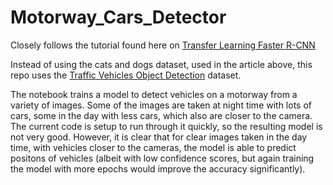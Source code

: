 # Motorway_Cars_Detector

Closely follows the tutorial found here on [Transfer Learning Faster R-CNN](https://medium.com/@natsunoyuki/teaching-a-model-to-become-an-expert-at-locating-cats-and-dogs-in-images-716cdbc8d48f)

Instead of using the cats and dogs dataset, used in the article above, this repo uses the [Traffic Vehicles Object Detection](https://www.kaggle.com/datasets/hasibullahaman/objectdetectiondatasetcar/code) dataset.

The notebook trains a model to detect vehicles on a motorway from a variety of images. Some of the images are taken at night time with lots of cars, some in the day with less cars, which also are closer to the camera. The current code is setup to run through it quickly, so the resulting model is not very good. However, it is clear that for clear images taken in the day time, with vehicles closer to the cameras, the model is able to predict positons of vehicles (albeit with low confidence scores, but again training the model with more epochs would improve the accuracy significantly).
